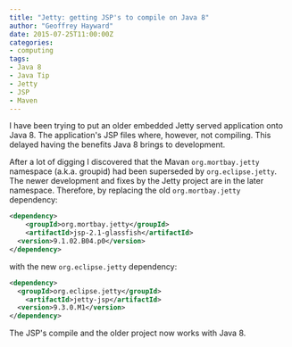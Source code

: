 ```yaml
---
title: "Jetty: getting JSP's to compile on Java 8"
author: "Geoffrey Hayward"
date: 2015-07-25T11:00:00Z
categories:
- computing
tags:
- Java 8
- Java Tip
- Jetty
- JSP
- Maven
---
```

I have been trying to put an older embedded Jetty served application onto Java 8. The application's JSP files where, however, not compiling. This delayed having the benefits Java 8 brings to development.

<!--more-->

After a lot of digging I discovered that the Mavan `org.mortbay.jetty` namespace (a.k.a. groupid) had been superseded by `org.eclipse.jetty`. The newer development and fixes by the Jetty project are in the later namespace. Therefore, by replacing the old `org.mortbay.jetty` dependency:

```xml
<dependency>
    <groupId>org.mortbay.jetty</groupId>
    <artifactId>jsp-2.1-glassfish</artifactId>
  <version>9.1.02.B04.p0</version>
</dependency>
```

with the new `org.eclipse.jetty` dependency:

```xml
<dependency>
  <groupId>org.eclipse.jetty</groupId>
    <artifactId>jetty-jsp</artifactId>
  <version>9.3.0.M1</version>
</dependency>
```

The JSP's compile and the older project now works with Java 8.
